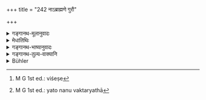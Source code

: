 +++
title = "242 नाऽब्राह्मणे गुरौ"

+++

<details><summary>गङ्गानथ-मूलानुवादः</summary>

A pupil, desiring an unsurpassable state, shall not be in life-long residence with a non-Brāhhaṇa teacher; or with a Brāhmaṇa-teacher who is not an expounder.—(242)
</details>

<details><summary>मेधातिथिः</summary>

[^५८३]:
     M G J: cānanūcāne

**अब्राह्मणे गुरौ** वासो ऽध्ययनाय पूर्वेणोक्तो नैष्ठिकस्यापि प्राप्तो विशेषेण[^५८४] निषिध्यते । **आत्यन्तिकं वासं** यावज्जीविकम् । **न वसेन्** न कुर्यात् । **वासं वसेद्** इति । सामान्यविशेषभावाद् **वासं वसेद्** इति संबन्धः कल्प्यः । गुरुविषयो वासस् तं वसेत् । समाप्ताध्ययनो ऽन्यत्र गच्छेत् ।


[^५८४]:
     M G 1st ed.: viśeṣe

- <u>ननु</u> चाध्ययनमात्रम् अनुज्ञातम् आत्यन्तिकस्य वासस्य कुतः प्राप्तिः । 

- <u>नैष दोषः</u> । गुरौ तस्य वास उक्तः, अध्यापयिता च गुरुर् उक्तः । अतो भवत्य् आशङ्का ।

- **ब्राह्मणे वाननूचाने** । वाशब्दो ऽप्य् अर्थः । ब्राह्मणो ऽपि अद्य् **अनूचानो** वृत्ताभिजनसंपन्नो न भवति, न च व्याख्यानाध्ययनशील्ः । अनुवचनेनैते ऽपि गुणा लक्ष्यन्ते यतो ऽननुवक्तर्यर्हाभावाद्[^५८५] एवावासः सिद्धः । **गतिर्** अत्र सुखातिशयप्राप्तिर् विवक्षिता । **अनुत्तमा,** यस्या अन्योत्तमा नास्ति, तां **काङ्क्षन्** परमात्मानन्दरूपं मोक्षम् ॥ २.२४२ ॥


[^५८५]:
     M G 1st ed.: yato nanu vaktaryathā
</details>

<details><summary>गङ्गानथ-भाष्यानुवादः</summary>

The foregoing verse might create the impression that the Life-long Student may live in residence with his non-Brāhmaṇa teacher, for the purposes of study; and it is this that is particularly interdicted here.

‘*Ātyantikam vāsam*’—means *life-long residence*.

‘*Should not live*’—should not do. The phrase ‘*vāsam* *vaṣet*,’ ‘*live in residence*,’ may be construed by regarding one (‘*vāsa*,’ ‘residence’) as the particular and the other (‘*vaset*,’ ‘*live*’) as the general (form of the same act of *living*). The meaning being ‘he should not *live* that particular kind of *living* which is done in the teacher’s house,’—‘he should go elsewhere after having finished his studies.’

“All that the preceding verse has permitted is *learning* from a non-Brāhmaṇa; how could there be any possibility of *life-long residence*?”

There is no force in this objection. It has been said above that one should *reside* with his preceptor; and the teacher has been called the ‘preceptor,’ hence the said possibility arises.

‘*Or, with the Brāhmaṇa who is not an expounder*.’—‘*Or*’ here stands for ‘also.’

The Brāhmaṇa also, if he happen to be a *non-expounder*,—*i.e*., if he is not equipped with good character and nobility, nor capable of studying and teaching,—all these qualifications should be taken as indicated by ‘expounding’; for if ‘expounding’ itself were meant, then the *non-residence with a teacher who does no expounding* would be only natural, \[and would not need to be strictly emphasised, as it is here\].

‘*State*’ here stands for the attainment of bliss;—‘*Unsurpassable*’—to which nothing else is superior;—‘*denting*’—such state,—*i.e*., Deliverance in the form of Highest Bliss—(242)
</details>

<details><summary>गङ्गानथ-तुल्य-वाक्यानि</summary>

**(verses 241-242)  
**

See Comparative notes for [Verse 2.241].
</details>

<details><summary>Bühler</summary>

242	He who desires incomparable bliss (in heaven) shall not dwell during his whole life in (the house of) a non-Brahmanical teacher, nor with a Brahmana who does not know the whole Veda and the Angas.
</details>
